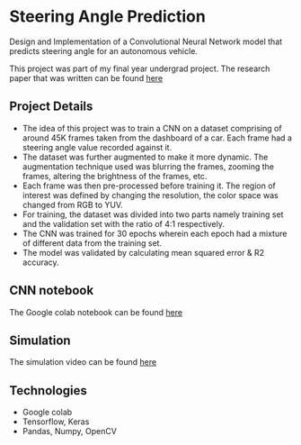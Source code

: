 # Steering Angle Prediction

Design and Implementation of a Convolutional Neural Network model that predicts steering angle for an autonomous vehicle. 

This project was part of my final year undergrad project.
The research paper that was written can be found [here](https://drive.google.com/file/d/1RKPuq98YTPZa111mJz611l6Urtr8T0sE/view?usp=sharing)

## Project Details
* The idea of this project was to train a CNN on a dataset comprising of around 45K frames taken from the dashboard of a car. Each frame had a steering angle value recorded against it.
* The dataset was further augmented to make it more dynamic. The augmentation technique used was blurring the frames, zooming the frames, altering the brightness of the frames, etc.
* Each frame was then pre-processed before training it. The region of interest was defined by changing the resolution, the color space was changed from RGB to YUV.
* For training, the dataset was divided into two parts namely training set and the validation set with the ratio of 4:1 respectively.
* The CNN was trained for 30 epochs wherein each epoch had a mixture of different data from the training set.
* The model was validated by calculating mean squared error & R2 accuracy.

## CNN notebook
The Google colab notebook can be found [here](https://colab.research.google.com/drive/1QwBx9Pvv8iSyPcG9LaTVBwFklZc_zs8Y?usp=sharing)

## Simulation
The simulation video can be found [here](https://drive.google.com/file/d/1q5Ql3sEdolk7bQ6FUDZt8IZAju5mhAKW/view?usp=sharing)


## Technologies

* Google colab
* Tensorflow, Keras
* Pandas, Numpy, OpenCV

